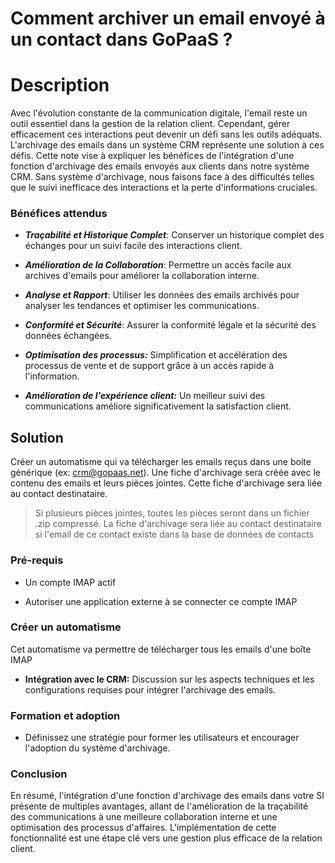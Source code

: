 # Comment archiver un email envoyé à un contact dans GoPaaS ?

# Description
Avec l'évolution constante de la communication digitale, l'email reste un outil essentiel dans la gestion de la relation client. Cependant, gérer efficacement ces interactions peut devenir un défi sans les outils adéquats. L'archivage des emails dans un système CRM représente une solution à ces défis.
Cette note vise à expliquer les bénéfices de l'intégration d'une fonction d'archivage des emails envoyés aux clients dans notre système CRM.
Sans système d'archivage, nous faisons face à des difficultés telles que le suivi inefficace des interactions et la perte d'informations cruciales.

### Bénéfices attendus
- ***Traçabilité et Historique Complet***: Conserver un historique complet des échanges pour un suivi facile des interactions client.

- ***Amélioration de la Collaboration***: Permettre un accès facile aux archives d'emails pour améliorer la collaboration interne.

- ***Analyse et Rapport***:  Utiliser les données des emails archivés pour analyser les tendances et optimiser les communications.

- ***Conformité et Sécurité***: Assurer la conformité légale et la sécurité des données échangées.

- ***Optimisation des processus:*** Simplification et accélération des processus de vente et de support grâce à un accès rapide à l'information.

- ***Amélioration de l'expérience client:*** Un meilleur suivi des communications améliore significativement la satisfaction client.

## Solution

Créer un automatisme qui va télécharger les emails reçus dans une boite générique (ex: crm@gopaas.net). Une fiche d'archivage sera créée avec le contenu des emails et leurs pièces jointes. Cette fiche d'archivage sera liée au contact destinataire.

> Si plusieurs pièces jointes, toutes les pièces seront dans un fichier .zip compressé.
> La fiche d'archivage sera liée au contact destinataire si l'email de ce contact existe dans la base de données de contacts

### Pré-requis

- Un compte IMAP actif

- Autoriser une application externe à se connecter ce compte IMAP

### Créer un automatisme
Cet automatisme va permettre de télécharger tous les emails d'une boîte IMAP
- **Intégration avec le CRM:** Discussion sur les aspects techniques et les configurations requises pour intégrer l'archivage des emails.

### Formation et adoption
- Définissez une stratégie pour former les utilisateurs et encourager l'adoption du système d'archivage.

### Conclusion
En résumé, l'intégration d'une fonction d'archivage des emails dans votre SI présente de multiples avantages, allant de l'amélioration de la traçabilité des communications à une meilleure collaboration interne et une optimisation des processus d'affaires. L'implémentation de cette fonctionnalité est une étape clé vers une gestion plus efficace de la relation client.
